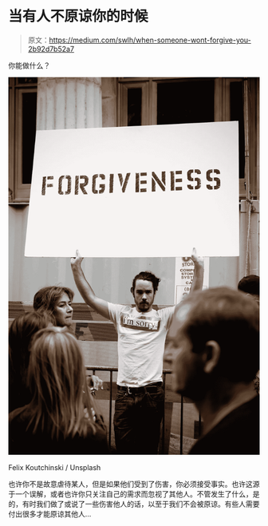 # 当有人不原谅你的时候

> 原文：<https://medium.com/swlh/when-someone-wont-forgive-you-2b92d7b52a7>

你能做什么？

![](img/d03678763402025b73389fee7f46d577.png)

Felix Koutchinski / Unsplash

也许你不是故意虐待某人，但是如果他们受到了伤害，你必须接受事实。也许这源于一个误解，或者也许你只关注自己的需求而忽视了其他人。不管发生了什么，是的，有时我们做了或说了一些伤害他人的话，以至于我们不会被原谅。有些人需要付出很多才能原谅其他人…